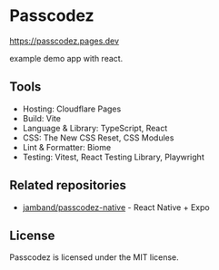# Passcodez

https://passcodez.pages.dev

example demo app with react.

## Tools

- Hosting: Cloudflare Pages
- Build: Vite
- Language & Library: TypeScript, React
- CSS: The New CSS Reset, CSS Modules
- Lint & Formatter: Biome
- Testing: Vitest, React Testing Library, Playwright

## Related repositories

- [jamband/passcodez-native](https://github.com/jamband/passcodez-native) - React Native + Expo

## License

Passcodez is licensed under the MIT license.
